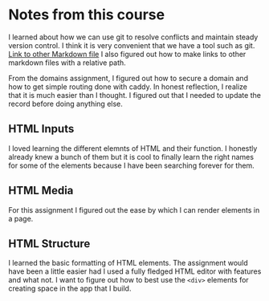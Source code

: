 # Notes from this course
I learned about how we can use git to resolve conflicts and maintain steady version control. I think it is very convenient that we have a tool such as git.
[Link to other Markdown file](README.md)
I also figured out how to make links to other markdown files with a relative path.


From the domains assignment, I figured out how to secure a domain and how to get simple routing done with caddy. In honest reflection, I realize that it is much easier than I thought. I figured out that I needed to update the record before doing anything else.

## HTML Inputs
I loved learning the different elemnts of HTML and their function. I honestly already knew a bunch of them but it is cool to finally learn the right names for some of the elements because I have been searching forever for them. 

## HTML Media
For this assignment I figured out the ease by which I can render elements in a page.

## HTML  Structure
I learned the basic formatting of HTML elements. The assignment would have been a little easier had I used a fully fledged HTML editor with features and what not. I want to figure out how to best use the `<div>` elements for creating space in the app that I build. 
